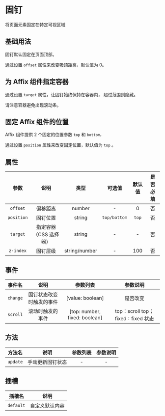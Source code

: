 <!-- 加载 demo 组件 start -->
<script setup>
import demo from './demo.vue'
import demo2 from './demo2.vue'
import demo3 from './demo3.vue'
</script>
<!-- 加载 demo 组件 end -->

<!-- 正文开始 -->

# 固钉

将页面元素固定在特定可视区域

## 基础用法

固钉默认固定在页面顶部。

通过设置 `offset` 属性来改变吸顶距离，默认值为 0。

<demo-preview comp-name="Affix" demo-name="demo">
  <demo />
</demo-preview>

## 为 Affix 组件指定容器

通过设置 `target` 属性，让固钉始终保持在容器内， 超过范围则隐藏。

请注意容器避免出现滚动条。

<demo-preview comp-name="Affix" demo-name="demo2">
  <demo2 />
</demo-preview>

## 固定 Affix 组件的位置

Affix 组件提供 2 个固定的位置参数 `top` 和 `bottom。`

通过设置 `position` 属性来改变固定位置，默认值为 `top` 。

<demo-preview comp-name="Affix" demo-name="demo3">
  <demo3 />
</demo-preview>

## 属性

|    参数    |          说明          |     类型      |    可选值    | 默认值 | 是否必填 |
| :--------: | :--------------------: | :-----------: | :----------: | :----: | :------: |
|  `offset`  |        偏移距离        |    number     |      -       |   0    |    否    |
| `position` |        固钉位置        |    string     | `top/bottom` | `top`  |    否    |
|  `target`  | 指定容器（CSS 选择器） |    string     |      -       |   -    |    否    |
| `z-index`  |        固钉层级        | string/number |      -       |  100   |    否    |

## 事件

|  事件名  |           说明           |           参数列表            |              参数说明              |
| :------: | :----------------------: | :---------------------------: | :--------------------------------: |
| `change` | 固钉状态改变时触发的事件 |       [value: boolean]        |              是否改变              |
| `scroll` |     滚动时触发的事件     | [top: number, fixed: boolean] | top：scroll top；fixed：fixed 状态 |

## 方法

|  方法名  |       说明       | 参数列表 | 参数说明 |
| :------: | :--------------: | :------: | :------: |
| `update` | 手动更新固钉状态 |    -     |    -     |

## 插槽

|  插槽名   |      说明      |
| :-------: | :------------: |
| `default` | 自定义默认内容 |
